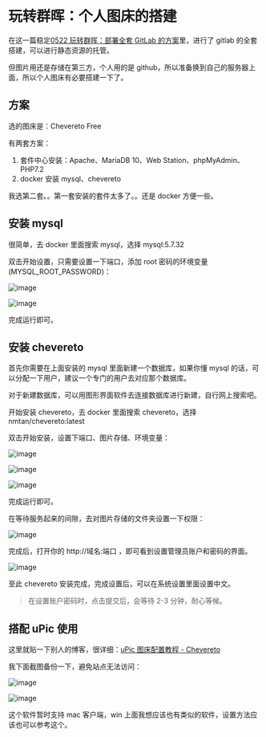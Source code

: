 # 玩转群晖：个人图床的搭建

在这一篇稳定[0522 玩转群晖：部署全套 GitLab 的方案](docs/2017/0522.md)里，进行了 gitlab 的全套搭建，可以进行静态资源的托管。

但图片用还是存储在第三方，个人用的是 github，所以准备换到自己的服务器上面，所以个人图床有必要搭建一下了。

## 方案

选的图床是：Chevereto Free

有两套方案：

1. 套件中心安装：Apache、MariaDB 10、Web Station、phpMyAdmin、PHP7.2
2. docker 安装 mysql、chevereto

我选第二套。。第一套安装的套件太多了。。还是 docker 方便一些。

## 安装 mysql

很简单，去 docker 里面搜索 mysql，选择 mysql:5.7.32

双击开始设置，只需要设置一下端口，添加 root 密码的环境变量(MYSQL_ROOT_PASSWORD)：

![image](https://user-images.githubusercontent.com/45085199/124556462-e08a6d00-de6a-11eb-960a-7cbced830f65.png)

![image](https://user-images.githubusercontent.com/45085199/124556468-e2ecc700-de6a-11eb-9b21-e109e6985844.png)

完成运行即可。

## 安装 chevereto

首先你需要在上面安装的 mysql 里面新建一个数据库，如果你懂 mysql 的话，可以分配一下用户，建议一个专门的用户去对应那个数据库。

对于新建数据库，可以用图形界面软件去连接数据库进行新建，自行网上搜索吧。

开始安装 chevereto，去 docker 里面搜索 chevereto，选择 nmtan/chevereto:latest

双击开始安装，设置下端口、图片存储、环境变量：

![image](https://user-images.githubusercontent.com/45085199/124556476-e6804e00-de6a-11eb-8b98-c918c03d1f5c.png)

![image](https://user-images.githubusercontent.com/45085199/124556485-e97b3e80-de6a-11eb-980a-f2ffce6b8926.png)

![image](https://user-images.githubusercontent.com/45085199/124556494-ebdd9880-de6a-11eb-8e2d-318747e6e822.png)

完成运行即可。

在等待服务起来的间隙，去对图片存储的文件夹设置一下权限：

![image](https://user-images.githubusercontent.com/45085199/124556511-f0a24c80-de6a-11eb-858c-4284de8e2ea8.png)

完成后，打开你的 http://域名:端口 ，即可看到设置管理员账户和密码的界面。

![image](https://user-images.githubusercontent.com/45085199/124556530-f435d380-de6a-11eb-9baf-0159d3ed49bc.png)

至此 chevereto 安装完成，完成设置后，可以在系统设置里面设置中文。

> 在设置账户密码时，点击提交后，会等待 2-3 分钟，耐心等候。

## 搭配 uPic 使用

这里就贴一下别人的博客，很详细：[uPic 图床配置教程 - Chevereto](https://blog.svend.cc/upic/tutorials/chevereto/)

我下面截图备份一下，避免站点无法访问：

![image](https://user-images.githubusercontent.com/45085199/124556556-fc8e0e80-de6a-11eb-87e1-aa5b2e0e2295.png)

![image](https://user-images.githubusercontent.com/45085199/124556601-0c0d5780-de6b-11eb-91bc-fe9f5055236e.png)

这个软件暂时支持 mac 客户端，win 上面我想应该也有类似的软件，设置方法应该也可以参考这个。
